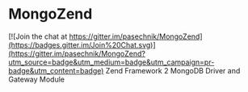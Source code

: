 # MongoZend

[![Join the chat at https://gitter.im/pasechnik/MongoZend](https://badges.gitter.im/Join%20Chat.svg)](https://gitter.im/pasechnik/MongoZend?utm_source=badge&utm_medium=badge&utm_campaign=pr-badge&utm_content=badge)
Zend Framework 2 MongoDB Driver and Gateway Module
